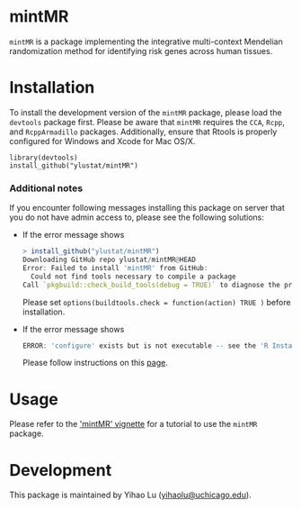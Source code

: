 # mintMR

`mintMR` is a package implementing the integrative multi-context Mendelian randomization method for identifying risk genes across human tissues.

Installation
============

To install the development version of the `mintMR` package, please load the `devtools` package first. Please be aware that `mintMR` requires the `CCA`, `Rcpp`, and `RcppArmadillo` packages. Additionally, ensure that Rtools is properly configured for Windows and Xcode for Mac OS/X.

```
library(devtools)
install_github("ylustat/mintMR")
```

### Additional notes

If you encounter following messages installing this package on server that you do not have admin access to, please see the following solutions:

- If the error message shows 

  ```R
  > install_github("ylustat/mintMR")
  Downloading GitHub repo ylustat/mintMR@HEAD
  Error: Failed to install 'mintMR' from GitHub:
    Could not find tools necessary to compile a package
  Call `pkgbuild::check_build_tools(debug = TRUE)` to diagnose the problem.
  ```

  Please set `options(buildtools.check = function(action) TRUE )` before installation.

- If the error message shows

  ```R
  ERROR: 'configure' exists but is not executable -- see the 'R Installation and Administration Manual'
  ```

  Please follow instructions on this [page](https://vsoch.github.io/2013/install-r-packages-that-require-compilation-on-linux-without-sudo/).



Usage
=========

Please refer to the ['mintMR' vignette](https://github.com/ylustat/mintMR/blob/main/vignettes/mintMR.pdf) for a tutorial to use the `mintMR` package. 

Development
===========

This package is maintained by Yihao Lu (yihaolu@uchicago.edu).